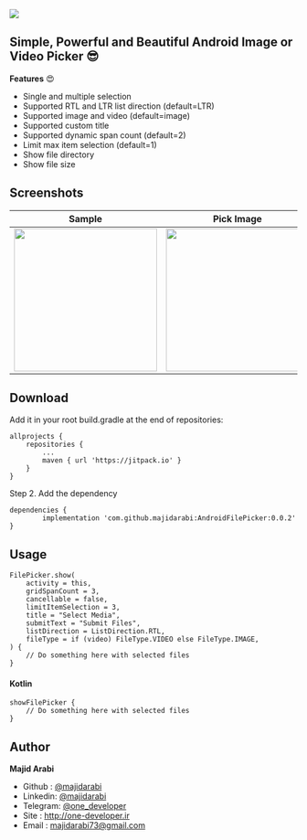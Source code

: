 

[![](https://jitpack.io/v/MajidArabi/FilePicker.svg)](https://jitpack.io/#MajidArabi/FilePicker)

## Simple, Powerful and Beautiful Android Image or Video Picker 😎
**Features** 😍
 - Single and multiple selection
 - Supported RTL and LTR list direction (default=LTR)
 - Supported image and video (default=image)
 - Supported custom title
 - Supported dynamic span count (default=2)
 - Limit max item selection (default=1)
 - Show file directory
 - Show file size

## Screenshots

| Sample | Pick Image | Pick Video
|--|--|--|
| <img src="https://github.com/MajidArabi/FilePicker/blob/master/screenshots/sample.png" width="250" /> | <img src="https://github.com/MajidArabi/FilePicker/blob/master/screenshots/pick-image.png" width="250" /> | <img src="https://github.com/MajidArabi/FilePicker/blob/master/screenshots/pick-video.png" width="250" />

## Download

Add it in your root build.gradle at the end of repositories:

	allprojects {
		repositories {
			...
			maven { url 'https://jitpack.io' }
		}
	}
  
Step 2. Add the dependency

	dependencies {
	        implementation 'com.github.majidarabi:AndroidFilePicker:0.0.2'
	}

## Usage
	
	FilePicker.show(
	    activity = this,
	    gridSpanCount = 3,
	    cancellable = false,
	    limitItemSelection = 3,
	    title = "Select Media",
	    submitText = "Submit Files",
	    listDirection = ListDirection.RTL,
	    fileType = if (video) FileType.VIDEO else FileType.IMAGE,
	) {
		// Do something here with selected files
	}

#### Kotlin

	showFilePicker { 
		// Do something here with selected files
	}

## Author

**Majid Arabi**
- Github : [@majidarabi](https://github.com/MajidArabi)
- Linkedin: [@majidarabi](https://www.linkedin.com/in/majid-arabi-673855129/)
- Telegram: [@one_developer](https://t.me/one_developer)
- Site : http://one-developer.ir
- Email : majidarabi73@gmail.com
